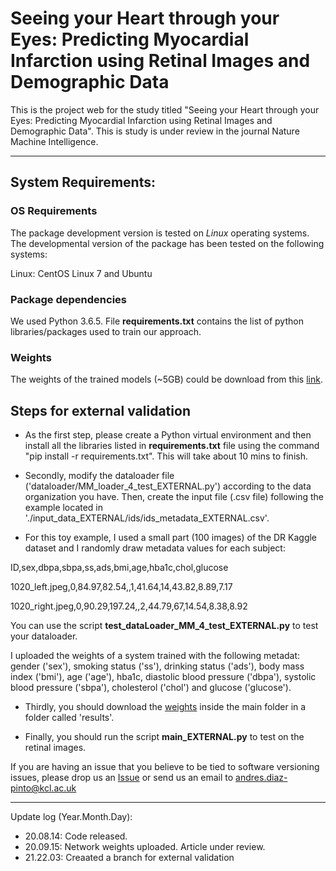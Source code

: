 
# Seeing your Heart through your Eyes: Predicting Myocardial Infarction using Retinal Images and Demographic Data

This is the project web for the study titled "Seeing your Heart through your Eyes: Predicting Myocardial Infarction using Retinal Images and Demographic Data". This is study is under review in the journal Nature Machine Intelligence.


----------------

## System Requirements:

### OS Requirements

The package development version is tested on *Linux* operating systems. The developmental version of the package has been tested on the following systems:

Linux: CentOS Linux 7 and Ubuntu 

### Package dependencies

We used Python 3.6.5. File **requirements.txt** contains the list of python libraries/packages used to train our approach.

### Weights

The weights of the trained models (~5GB) could be download from this [link](https://emckclac-my.sharepoint.com/:f:/g/personal/k2039747_kcl_ac_uk/EqjWo8c37A1LvuVGJcF9XhwBoh5d-7Sy-vPsewBaA3jkeQ?e=0d0d0H).


## Steps for external validation


- As the first step, please create a Python virtual environment and then install all the libraries listed in **requirements.txt** file using the command "pip install -r requirements.txt". This will take about 10 mins to finish.

- Secondly, modify the dataloader file ('dataloader/MM_loader_4_test_EXTERNAL.py') according to the data organization you have. Then, create the input file (.csv file) following the example located in './input_data_EXTERNAL/ids/ids_metadata_EXTERNAL.csv'. 

- For this toy example, I used a small part (100 images) of the DR Kaggle dataset and I randomly draw metadata values for each subject:

ID,sex,dbpa,sbpa,ss,ads,bmi,age,hba1c,chol,glucose

1020_left.jpeg,0,84.97,82.54,,1,41.64,14,43.82,8.89,7.17

1020_right.jpeg,0,90.29,197.24,,2,44.79,67,14.54,8.38,8.92


You can use the script **test_dataLoader_MM_4_test_EXTERNAL.py** to test your dataloader.


I uploaded the weights of a system trained with the following metadat: gender ('sex'), smoking status ('ss'), drinking status ('ads'), body mass index ('bmi'), age ('age'), hba1c, diastolic blood pressure ('dbpa'), systolic blood pressure ('sbpa'), cholesterol ('chol') and glucose ('glucose').


- Thirdly, you should download the [weights](https://emckclac-my.sharepoint.com/:f:/g/personal/k2039747_kcl_ac_uk/EqjWo8c37A1LvuVGJcF9XhwBoh5d-7Sy-vPsewBaA3jkeQ?e=0d0d0H) inside the main folder in a folder called 'results'.


- Finally, you should run the script **main_EXTERNAL.py** to test on the retinal images.



If you are having an issue that you believe to be tied to software versioning issues, please drop us an [Issue](https://github.com/diazandr3s/MI_pred_mcvae_ukbb/issues) or send us an email to andres.diaz-pinto@kcl.ac.uk

 
----------------

Update log (Year.Month.Day):

- 20.08.14: Code released.
- 20.09.15: Network weights uploaded. Article under review.
- 21.22.03: Creaated a branch for external validation

